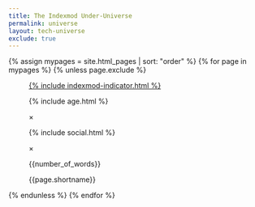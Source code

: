 ```yaml
---
title: The Indexmod Under-Universe
permalink: universe
layout: tech-universe
exclude: true
---
```

<wrap>

{% assign mypages = site.html_pages | sort: "order" %}
{% for page in mypages %}
{% unless page.exclude %}
<figure>
<a href="{{ page.permalink | absolute_url }}">{% include indexmod-indicator.html %}</a>
<figcaption>
<p class="age">{% include age.html %}</p>
<p class="formula">×</p>
<p class="social">{% include social.html %}</p>
<p class="formula">×</p>
<p class="words">{{number_of_words}}</p>
<p class="shortname">{{page.shortname}}</p></figcaption>
</figure>
{% endunless %}
{% endfor %}
</wrap>
